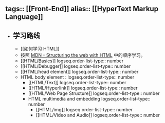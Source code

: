 tags:: [[Front-End]]
alias:: [[HyperText Markup Language]]
---

- ## 学习路线
	- [[如何学习 HTML]]
	- 按照 [MDN - Structuring the web with HTML](https://developer.mozilla.org/en-US/docs/Learn/HTML) 中的顺序学习。
	- [[HTML/Basics]]
	  logseq.order-list-type:: number
	- [[HTML/Debugger]]
	  logseq.order-list-type:: number
	- [[HTML/head element]]
	  logseq.order-list-type:: number
	- HTML body element :
	  logseq.order-list-type:: number
		- [[HTML/Text]]
		  logseq.order-list-type:: number
		- [[HTML/Hyperlink]]
		  logseq.order-list-type:: number
		- [[HTML/Web Page Structure]]
		  logseq.order-list-type:: number
		- HTML multimedia and embedding
		  logseq.order-list-type:: number
			- [[HTML/img]]
			  logseq.order-list-type:: number
			- [[HTML/Video and Audio]]
			  logseq.order-list-type:: number